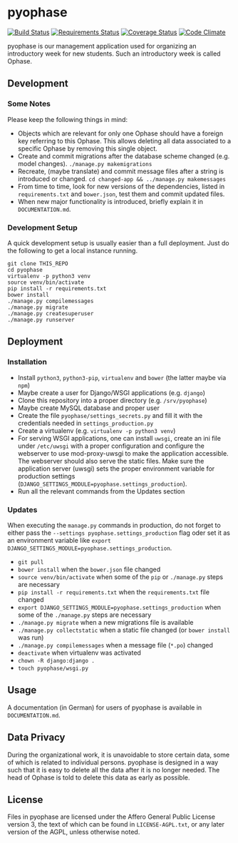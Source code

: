 # pyophase
[![Build Status](https://travis-ci.org/d120/pyophase.svg?branch=master)](https://travis-ci.org/d120/pyophase)
[![Requirements Status](https://requires.io/github/d120/pyophase/requirements.svg?branch=master)](https://requires.io/github/d120/pyophase/requirements/?branch=master)
[![Coverage Status](https://coveralls.io/repos/github/d120/pyophase/badge.svg?branch=master)](https://coveralls.io/github/d120/pyophase?branch=master)
[![Code Climate](https://codeclimate.com/github/d120/pyophase/badges/gpa.svg)](https://codeclimate.com/github/d120/pyophase)

pyophase is our management application used for organizing an introductory week for new students. Such an introductory week is called Ophase.

## Development

### Some Notes

Please keep the following things in mind:
* Objects which are relevant for only one Ophase should have a foreign key referring to this Ophase. This allows deleting all data associated to a specific Ophase by removing this single object.
* Create and commit migrations after the database scheme changed (e.g. model changes). `./manage.py makemigrations`
* Recreate, (maybe translate) and commit message files after a string is introduced or changed. `cd changed-app && ../manage.py makemessages`
* From time to time, look for new versions of the dependencies, listed in `requirements.txt` and `bower.json`, test them and commit updated files.
* When new major functionality is introduced, briefly explain it in `DOCUMENTATION.md`.

### Development Setup

A quick development setup is usually easier than a full deployment. Just do the following to get a local instance running.

```
git clone THIS_REPO
cd pyophase
virtualenv -p python3 venv
source venv/bin/activate
pip install -r requirements.txt
bower install
./manage.py compilemessages
./manage.py migrate
./manage.py createsuperuser
./manage.py runserver
```

## Deployment

### Installation

* Install `python3`, `python3-pip`, `virtualenv` and `bower` (the latter maybe via `npm`)
* Maybe create a user for Django/WSGI applications (e.g. `django`)
* Clone this repository into a proper directory (e.g. `/srv/pyophase`)
* Maybe create MySQL database and proper user
* Create the file `pyophase/settings_secrets.py` and fill it with the credentials needed in `settings_production.py`
* Create a virtualenv (e.g. `virtualenv -p python3 venv`)
* For serving WSGI applications, one can install `uwsgi`, create an ini file under `/etc/uwsgi` with a proper configuration and configure the webserver to use mod-proxy-uwsgi to make the application accessible. The webserver should also serve the static files. Make sure the application server (uwsgi) sets the proper environment variable for production settings (`DJANGO_SETTINGS_MODULE=pyophase.settings_production`).
* Run all the relevant commands from the Updates section

### Updates

When executing the `manage.py` commands in production, do not forget to either pass the `--settings pyophase.settings_production` flag oder set it as an environment variable like `export DJANGO_SETTINGS_MODULE=pyophase.settings_production`.

* `git pull`
* `bower install` when the `bower.json` file changed
* `source venv/bin/activate` when some of the `pip` or `./manage.py` steps are necessary
* `pip install -r requirements.txt` when the `requirements.txt` file changed
* `export DJANGO_SETTINGS_MODULE=pyophase.settings_production` when some of the `./manage.py` steps are necessary
* `./manage.py migrate` when a new migrations file is available
* `./manage.py collectstatic` when a static file changed (or `bower install` was run)
* `./manage.py compilemessages` when a message file (`*.po`) changed
* `deactivate` when virtualenv was activated
* `chown -R django:django .`
* `touch pyophase/wsgi.py`

## Usage

A documentation (in German) for users of pyophase is available in `DOCUMENTATION.md`.

## Data Privacy

During the organizational work, it is unavoidable to store certain data, some of which is related to individual persons. pyophase is designed in a way such that it is easy to delete all the data after it is no longer needed. The head of Ophase is told to delete this data as early as possible.

## License

Files in pyophase are licensed under the Affero General Public License version 3, the text of which can be found in `LICENSE-AGPL.txt`, or any later version of the AGPL, unless otherwise noted.

